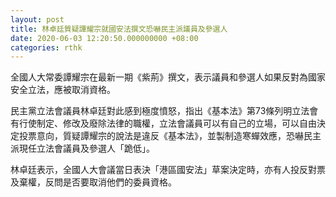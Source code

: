 ```yaml
---
layout: post
title: 林卓廷質疑譚耀宗就國安法撰文恐嚇民主派議員及參選人
date: 2020-06-03 12:20:50.000000000 +08:00
categories: rthk
---
```


全國人大常委譚耀宗在最新一期《紫荊》撰文，表示議員和參選人如果反對為國家安全立法，應被取消資格。 

民主黨立法會議員林卓廷對此感到極度憤怒，指出《基本法》第73條列明立法會有行使制定、修改及廢除法律的職權，立法會議員可以有自己的立場，可以自由決定投票意向，質疑譚耀宗的說法是違反《基本法》，並製制造寒蟬效應，恐嚇民主派現任立法會議員及參選人「跪低」。

林卓廷表示，全國人大會議當日表決「港區國安法」草案決定時，亦有人投反對票及棄權，反問是否要取消他們的委員資格。
